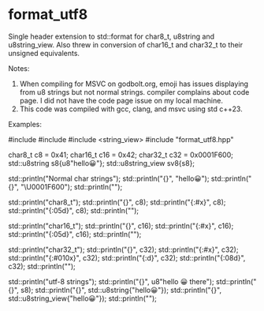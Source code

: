 # format_utf8
Single header extension to std::format for char8_t, u8string and u8string_view.  Also threw in conversion 
of char16_t and char32_t to their unsigned equivalents.

Notes:
1. When compiling for MSVC on godbolt.org, emoji has issues displaying from u8 strings but not normal strings.
   compiler complains about code page.  I did not have the code page issue on my local machine.
2. This code was compiled with gcc, clang, and msvc using std c++23.


Examples:

#include <print>
#include <string>
#include <string_view>
#include "format_utf8.hpp"

char8_t c8 = 0x41;
char16_t c16 = 0x42;
char32_t c32 = 0x0001F600;
std::u8string s8{u8"hello😀"};
std::u8string_view sv8{s8};

std::println("Normal char strings");
std::println("{}", "hello😀");
std::println("{}", "\U0001F600");
std::println("");

std::println("char8_t");
std::println("{}", c8);
std::println("{:#x}", c8);
std::println("{:05d}", c8);
std::println("");

std::println("char16_t");
std::println("{}", c16);
std::println("{:#x}", c16);
std::println("{:05d}", c16);
std::println("");

std::println("char32_t");
std::println("{}", c32);
std::println("{:#x}", c32);
std::println("{:#010x}", c32);
std::println("{:d}", c32);
std::println("{:08d}", c32);
std::println("");

std::println("utf-8 strings");
std::println("{}", u8"hello 😀 there");
std::println("{}", s8);
std::println("{}", std::u8string{"hello😀"});
std::println("{}", std::u8string_view{"hello😀"});
std::println("");
